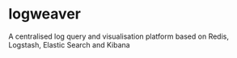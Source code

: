 logweaver
=========

A centralised log query and visualisation platform based on Redis, Logstash, Elastic Search and Kibana

